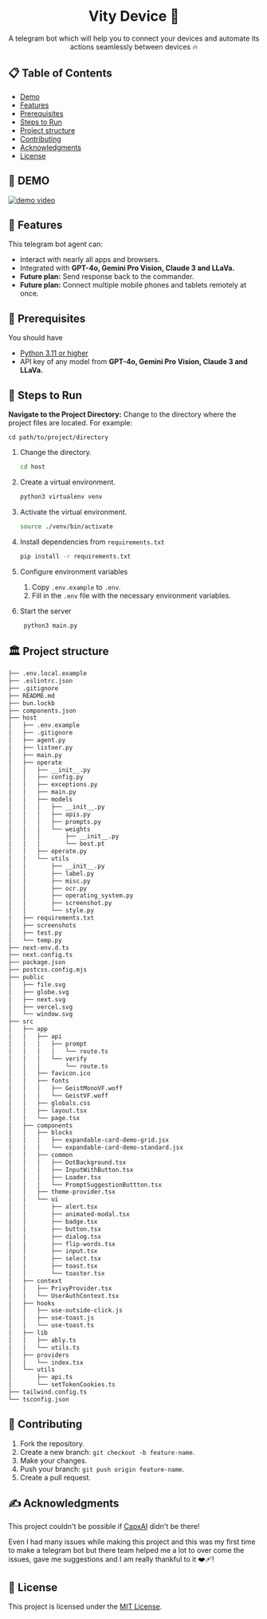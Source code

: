 <h1 align="center">Vity Device 🤖</h1>

<p align="center">A telegram bot which will help you to connect your devices and automate its actions seamlessly between devices 🔥</p>

## 📋 Table of Contents
- [Demo](#-demo)
- [Features](#-features)
- [Prerequisites](#-prerequisites)
- [Steps to Run](#-steps-to-run)
- [Project structure](#%EF%B8%8F-project-structure)
- [Contributing](#-contributing)
- [Acknowledgments](#-acknowledgments)
- [License](#-license)

## 🎥 DEMO

[![demo video](https://img.youtube.com/vi/PL2cr0tVX1U/0.jpg)](https://www.youtube.com/watch?v=PL2cr0tVX1U)

## 📙 Features
This telegram bot agent can:

- Interact with nearly all apps and browsers.
- Integrated with **GPT-4o, Gemini Pro Vision, Claude 3 and LLaVa.**
- **Future plan:** Send response back to the commander.
- **Future plan:** Connect multiple mobile phones and tablets remotely at once.

## 🫳 Prerequisites
You should have

- [Python 3.11 or higher](https://www.python.org/downloads/)
- API key of any model from **GPT-4o, Gemini Pro Vision, Claude 3 and LLaVa.**

## 👣 Steps to Run
**Navigate to the Project Directory:**
Change to the directory where the project files are located. For example:
```shell
cd path/to/project/directory
```

1. Change the directory.

   ```bash
   cd host
   ```

2. Create a virtual environment.

   ```bash
   python3 virtualenv venv
   ```

3. Activate the virtual environment.

   ```bash
   source ./venv/bin/activate
   ```

4. Install dependencies from `requirements.txt`

   ```bash
   pip install -r requirements.txt
   ```

5. Configure environment variables

    1. Copy `.env.example` to `.env`.
    2. Fill in the `.env` file with the necessary environment variables.

6. Start the server

   ```bash
    python3 main.py
   ```

## 🏛️ Project structure

```bash
├── .env.local.example
├── .eslintrc.json
├── .gitignore
├── README.md
├── bun.lockb
├── components.json
├── host
│   ├── .env.example
│   ├── .gitignore
│   ├── agent.py
│   ├── listner.py
│   ├── main.py
│   ├── operate
│   │   ├── __init__.py
│   │   ├── config.py
│   │   ├── exceptions.py
│   │   ├── main.py
│   │   ├── models
│   │   │   ├── __init__.py
│   │   │   ├── apis.py
│   │   │   ├── prompts.py
│   │   │   └── weights
│   │   │       ├── __init__.py
│   │   │       └── best.pt
│   │   ├── operate.py
│   │   └── utils
│   │       ├── __init__.py
│   │       ├── label.py
│   │       ├── misc.py
│   │       ├── ocr.py
│   │       ├── operating_system.py
│   │       ├── screenshot.py
│   │       └── style.py
│   ├── requirements.txt
│   ├── screenshots
│   ├── test.py
│   └── temp.py
├── next-env.d.ts
├── next.config.ts
├── package.json
├── postcss.config.mjs
├── public
│   ├── file.svg
│   ├── globe.svg
│   ├── next.svg
│   ├── vercel.svg
│   └── window.svg
├── src
│   ├── app
│   │   ├── api
│   │   │   ├── prompt
│   │   │   │   └── route.ts
│   │   │   └── verify
│   │   │       └── route.ts
│   │   ├── favicon.ico
│   │   ├── fonts
│   │   │   ├── GeistMonoVF.woff
│   │   │   └── GeistVF.woff
│   │   ├── globals.css
│   │   ├── layout.tsx
│   │   └── page.tsx
│   ├── components
│   │   ├── blocks
│   │   │   ├── expandable-card-demo-grid.jsx
│   │   │   └── expandable-card-demo-standard.jsx
│   │   ├── common
│   │   │   ├── DotBackground.tsx
│   │   │   ├── InputWithButton.tsx
│   │   │   ├── Loader.tsx
│   │   │   └── PromptSuggestionButtton.tsx
│   │   ├── theme-provider.tsx
│   │   └── ui
│   │       ├── alert.tsx
│   │       ├── animated-modal.tsx
│   │       ├── badge.tsx
│   │       ├── button.tsx
│   │       ├── dialog.tsx
│   │       ├── flip-words.tsx
│   │       ├── input.tsx
│   │       ├── select.tsx
│   │       ├── toast.tsx
│   │       └── toaster.tsx
│   ├── context
│   │   ├── PrivyProvider.tsx
│   │   └── UserAuthContext.tsx
│   ├── hooks
│   │   ├── use-outside-click.js
│   │   ├── use-toast.js
│   │   └── use-toast.ts
│   ├── lib
│   │   ├── ably.ts
│   │   └── utils.ts
│   ├── providers
│   │   └── index.tsx
│   └── utils
│       ├── api.ts
│       └── setTokenCookies.ts
├── tailwind.config.ts
└── tsconfig.json
```

## 🤗 Contributing
1. Fork the repository.
2. Create a new branch: `git checkout -b feature-name`.
3. Make your changes.
4. Push your branch: `git push origin feature-name`.
5. Create a pull request.

## ✍ Acknowledgments
This project couldn't be possible if [CapxAI](https://www.capx.ai/) didn't be there!

Even I had many issues while making this project and this was my first time to make a telegram bot but there team helped me a lot to over come the issues, gave me suggestions and I am really thankful to it ❤️‍🩹!

## 🧾 License
This project is licensed under the [MIT License](LICENSE).


